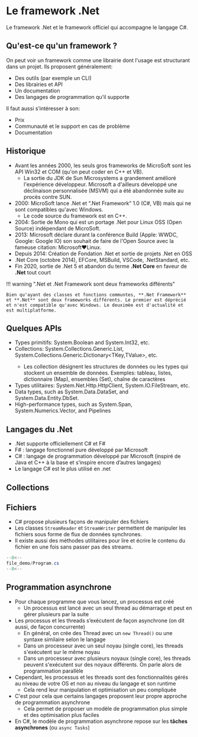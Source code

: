 # Le framework .Net

Le framework .Net et le framework officiel qui accompagne le langage C#.

## Qu'est-ce qu'un framework ?

On peut voir un framework comme une librairie dont l'usage est structurant dans un projet. Ils proposent généralement:

- Des outils (par exemple un CLI)
- Des librairies et API
- Un documentation
- Des langages de programmation qu’il supporte

Il faut aussi s’intéresser à son:

- Prix
- Communauté et le support en cas de problème
- Documentation

## Historique

- Avant les années 2000, les seuls gros frameworks de MicroSoft sont les API Win32 et COM (qu'on peut coder en C++ et VB).
    - La sortie du JDK de Sun Microsystems a grandement amélioré l'expérience développeur. Microsoft a d'ailleurs développé une déclinaison personnalisée (MSVM) qui a été abandonnée suite au procès contre SUN.
- 2000: MicroSoft lance .Net et “.Net Framework“ 1.0 (C#, VB) mais qui ne sont compatibles qu'avec Windows.
    - Le code source du framework est en C++.
- 2004: Sortie de Mono qui est un portage .Net pour Linux OSS (Open Source) indépendant de MicroSoft.
- 2013: Microsoft déclare durant la conférence Build (Apple: WWDC, Google: Google IO) son souhait de faire de l'Open Source avec la fameuse citation: Microsoft♥️Linux.
- Depuis 2014: Création de Fondation .Net et sortie de projets .Net en OSS
- .Net Core (octobre 2014), EFCore, MSBuild, VSCode, .NetStandard, etc.
- Fin 2020, sortie de .Net 5 et abandon du terme **.Net Core** en faveur de **.Net** tout court

!!! warning ".Net et .Net Framework sont deux frameworks différents"

    Bien qu'ayant des classes et fonctions communtes, **.Net Framework** et **.Net** sont deux frameworks différents. Le premier est déprécié et n'est compatible qu'avec Windows. Le deuximèe est d'actualité et est multiplatforme.

## Quelques APIs

- Types primitifs: System.Boolean and System.Int32, etc.
- Collections: System.Collections.Generic.List<T>, System.Collections.Generic.Dictionary<TKey,TValue>, etc.
    - Les collection désignent les structures de données ou les types qui stockent un ensemble de données. Exemples: tableau, listes, dictionnaire (Map), ensembles (Set), chaîne de caractères
- Types utilitaires: System.Net.Http.HttpClient, System.IO.FileStream, etc.
- Data types, such as System.Data.DataSet, and System.Data.Entity.DbSet.
- High-performance types, such as System.Span<T>, System.Numerics.Vector, and Pipelines

## Langages du .Net

- .Net supporte officiellement C# et F#
- F# : langage fonctionnel pure développé par Microsoft
- C# : langage de programmation développé par Microsoft (inspiré de Java et C++ à la base et s’inspire encore d’autres langages)
- Le langage C# est le plus utilisé en .net

## Collections

## Fichiers

- C# propose plusieurs façons de manipuler des fichiers
- Les classes `StreamReader` et `StreamWriter` permettent de manipuler les fichiers sous forme de flux de données synchrones.
- Il existe aussi des méthodes utilitaires pour lire et écrire le contenu du fichier en une fois sans passer pas des streams.

```cs
--8<--
file_demo/Program.cs
--8<--
```

## Programmation asynchrone

- Pour chaque programme que vous lancez, un processus est créé
    - Un processus est lancé avec un seul thread au démarrage et peut en gérer plusieurs par la suite
- Les processus et les threads s’exécutent de façon asynchrone (on dit aussi, de façon concurrente)
    - En général, on crée des Thread avec un `new Thread()` ou une syntaxe similaire selon le langage
    - Dans un processeur avec un seul noyau (single core), les threads s'exécutent sur le même noyau
    - Dans un processeur avec plusieurs noyaux (single core), les threads peuvent s'exécutent sur des noyaux différents. On parle alors de programmation parallèle
- Cependant, les processus et les threads sont des fonctionnalités gérés au niveau de votre OS et non au niveau du langage et son runtime
    - Cela rend leur manipulation et optimisation un peu compliquée
- C'est pour cela que certains langages proposent leur propre approche de programmation asynchrone
    - Cela permet de proposer un modèle de programmation plus simple et des optimisation plus faciles
- En C#, le modèle de programmation asynchrone repose sur les **tâches asynchrones** (ou `async Tasks`)
